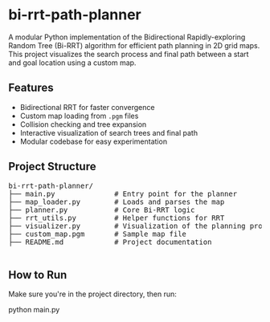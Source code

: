 # bi-rrt-path-planner

A modular Python implementation of the Bidirectional Rapidly-exploring Random Tree (Bi-RRT) algorithm for efficient path planning in 2D grid maps. This project visualizes the search process and final path between a start and goal location using a custom map.

## Features

- Bidirectional RRT for faster convergence
- Custom map loading from `.pgm` files
- Collision checking and tree expansion
- Interactive visualization of search trees and final path
- Modular codebase for easy experimentation

## Project Structure
<pre>
bi-rrt-path-planner/
├── main.py              # Entry point for the planner
├── map_loader.py        # Loads and parses the map
├── planner.py           # Core Bi-RRT logic
├── rrt_utils.py         # Helper functions for RRT
├── visualizer.py        # Visualization of the planning process
├── custom_map.pgm       # Sample map file
├── README.md            # Project documentation
  
</pre>

## How to Run

Make sure you're in the project directory, then run:

python main.py

